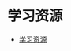 # 学习资源

<!--ts-->
* [学习资源](#学习资源)

<!-- Created by https://github.com/ekalinin/github-markdown-toc -->
<!-- Added by: kuanhsiaokuo, at: Thu Jun 30 11:12:24 CST 2022 -->

<!--te-->
